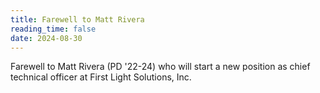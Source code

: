 ```yaml
---
title: Farewell to Matt Rivera
reading_time: false
date: 2024-08-30
---
```

Farewell to Matt Rivera (PD '22-24) who will start a new position as chief technical officer at First Light Solutions, Inc.

<!--more-->
